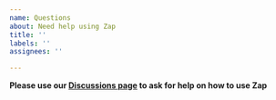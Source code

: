 ```yaml
---
name: Questions
about: Need help using Zap
title: ''
labels: ''
assignees: ''

---
```


**Please use our [Discussions page](https://github.com/uber-go/zap/discussions) to ask for help on how to use Zap**
